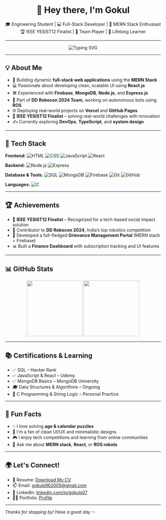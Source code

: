 <h1 align="center">👋 Hey there, I'm Gokul</h1>

<p align="center">
🎓 Engineering Student | 💻 Full-Stack Developer | 🚀 MERN Stack Enthusiast  
🏆 IEEE YESIST12 Finalist | 🤝 Team Player | 🌱 Lifelong Learner
</p>

---
<p align="center">
  <img src="https://readme-typing-svg.herokuapp.com?font=Fira+Code&size=24&duration=3000&pause=1000&center=true&width=600&lines=Web+Developer;MERN+Stack+Engineer;Robotics+Explorer;IEEE+YESIST12+Finalist;DD+Robocon+2024+Team+Member;Open+Source+Contributor;C+%7C+C%2B%2B+%7C+JavaScript+Programmer;Always+learning+new+things;Building+Tech+for+Social+Impact" alt="Typing SVG" />
</p>

---

## 💡 About Me

- 🔭 Building dynamic **full-stack web applications** using the **MERN Stack**
- 💻 Passionate about developing clean, scalable UI using **React.js**
- 🛠️ Experienced with **Firebase**, **MongoDB**, **Node.js**, and **Express.js**
- 🤖 Part of **DD Robocon 2024 Team**, working on autonomous bots using **ROS**
- 🌐 Deploying real-world projects on **Vercel** and **GitHub Pages**
- 🏅 **IEEE YESIST12 Finalist** – solving real-world challenges with innovation
- ✍️ Currently exploring **DevOps**, **TypeScript**, and **system design**

---

## 🚀 Tech Stack

**Frontend:**
![HTML](https://img.shields.io/badge/-HTML5-E34F26?style=flat&logo=html5&logoColor=white)
![CSS](https://img.shields.io/badge/-CSS3-1572B6?style=flat&logo=css3)
![JavaScript](https://img.shields.io/badge/-JavaScript-black?style=flat-square&logo=javascript)
![React](https://img.shields.io/badge/-React-black?style=flat-square&logo=react)

**Backend:**
![Node.js](https://img.shields.io/badge/-Node.js-black?style=flat-square&logo=node.js)
![Express](https://img.shields.io/badge/-Express-black?style=flat-square&logo=express)

**Database & Tools:**
![SQL](https://img.shields.io/badge/-SQL-black?style=flat-square&logo=mysql)
![MongoDB](https://img.shields.io/badge/-MongoDB-black?style=flat-square&logo=mongodb)
![Firebase](https://img.shields.io/badge/-Firebase-black?style=flat-square&logo=firebase)
![Git](https://img.shields.io/badge/-Git-black?style=flat-square&logo=git)
![GitHub](https://img.shields.io/badge/-GitHub-black?style=flat-square&logo=github)

**Languages:**
![C](https://img.shields.io/badge/-C-black?style=flat-square&logo=c)

---

## 🏆 Achievements

- 🏅 **IEEE YESIST12 Finalist** – Recognized for a tech-based social impact solution  
- 🤖 Contributor to **DD Robocon 2024**, India’s top robotics competition  
- 🎯 Developed a full-fledged **Grievance Management Portal** (MERN stack + Firebase)  
- 📊 Built a **Finance Dashboard** with subscription tracking and UI features

---

## 📊 GitHub Stats

<p align="center">
  <img src="https://github-readme-stats.vercel.app/api?username=GOKULS07&show_icons=true&theme=radical" height="180px"/>
  <img src="https://github-readme-stats.vercel.app/api/top-langs/?username=GOKULS07&layout=compact&theme=radical" height="180px"/>
</p>

---

## 📚 Certifications & Learning

- ✅ SQL – Hacker Rank
- ✅ JavaScript & React – Udemy
- ✅ MongoDB Basics – MongoDB University
- 🎓 Data Structures & Algorithms – Ongoing
- 🧠 C Programming & String Logic – Personal Practice

---

## 🌱 Fun Facts

- 💡 I love solving **age & calendar puzzles**
- 🎨 I'm a fan of clean UI/UX and minimalistic designs
- 🎮 I enjoy tech competitions and learning from online communities
- 💬 Ask me about **MERN stack**, **React**, or **ROS robots**

---

## 🌍 Let's Connect!

- 📄 Resume: [Download My CV](https://github.com/GOKULS07/GOKULS07/blob/057ce0b0596326e07a471727007c26a572bb7a8f/gokul.cse.CV.pdf)
- 📫 Email: [gokuls962005@gmail.com](mailto:gokuls962005@gmail.com)
- 🔗 LinkedIn: [linkedin.com/in/gokuls07](https://www.linkedin.com/in/gokuls07/)
- 🧑‍💼 Portfolio: [Profile](https://portfolio-gokuls07s-projects.vercel.app/)

---

_Thanks for stopping by! Have a great day ✨_

